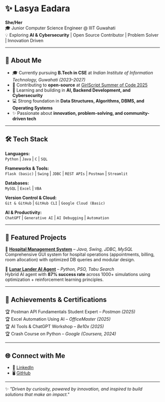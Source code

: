 # ✨ Lasya Eadara  

**She/Her**  
🎓 Junior Computer Science Engineer @ IIIT Guwahati  
💡 Exploring **AI & Cybersecurity** | Open Source Contributor | Problem Solver | Innovation Driven  

---

## 🚀 About Me  
- 🎓 Currently pursuing **B.Tech in CSE** at *Indian Institute of Information Technology, Guwahati (2023–2027)*  
- 🔭 Contributing to **open-source** at [GirlScript Summer of Code 2025](https://gssoc.girlscript.tech/)  
- 🌱 Learning and building in **AI, Backend Development, and Cybersecurity**  
- 💻 Strong foundation in **Data Structures, Algorithms, DBMS, and Operating Systems**  
- ✨ Passionate about **innovation, problem-solving, and community-driven tech**  

---

## 🛠️ Tech Stack  

**Languages:**  
`Python` | `Java` | `C` | `SQL`  

**Frameworks & Tools:**  
`Flask (basic)` | `Swing` | `JDBC` | `REST APIs` | `Postman` | `Streamlit`  

**Databases:**  
`MySQL` | `Excel` | `VBA`  

**Version Control & Cloud:**  
`Git & GitHub` | `GitHub CLI` | `Google Cloud (Basic)`  

**AI & Productivity:**  
`ChatGPT` | `Generative AI` | `AI Debugging` | `Automation`  

---

## 📌 Featured Projects  

🔹 [**Hospital Management System**](https://github.com/07Lasya/hospital-management-system) – *Java, Swing, JDBC, MySQL*  
Comprehensive GUI system for hospital operations (appointments, billing, room allocation) with optimized DB queries and modular design.  

🔹 [**Lunar Lander AI Agent**](https://github.com/07Lasya/lunar-lander-ai-agent) – *Python, PSO, Tabu Search*  
Hybrid AI agent with **87% success rate** across 1000+ simulations using optimization + reinforcement learning principles.  

---

## 🎯 Achievements & Certifications  

🏆 Postman API Fundamentals Student Expert – *Postman (2025)*  
🏆 Excel Automation Using AI – *OfficeMaster (2025)*  
🏆 AI Tools & ChatGPT Workshop – *Be10x (2025)*  
🏆 Crash Course on Python – *Google (Coursera, 2024)*  

---

## 🌐 Connect with Me  

- 💼 [LinkedIn](https://www.linkedin.com/in/lasya-eadara-b16138291/)  
- 🖥️ [GitHub](https://github.com/07Lasya)  

---

✨ *"Driven by curiosity, powered by innovation, and inspired to build solutions that make an impact."*  
